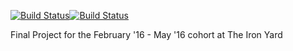 [![Build Status](https://travis-ci.org/kjmullen/mUver.svg?branch=master)](https://travis-ci.org/kjmullen/mUver)[![Build Status](https://travis-ci.org/kjmullen/mUver.svg?branch=master)](https://travis-ci.org/kjmullen/mUver)

Final Project for the February '16 - May '16 cohort at The Iron Yard
